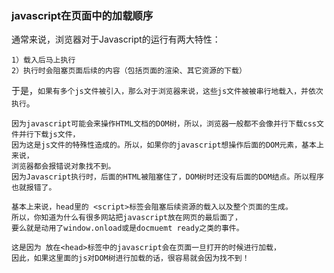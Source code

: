 ### javascript在页面中的加载顺序

通常来说，浏览器对于Javascript的运行有两大特性：

    1）载入后马上执行
    2）执行时会阻塞页面后续的内容（包括页面的渲染、其它资源的下载）

于是，`如果有多个js文件被引入，那么对于浏览器来说，这些js文件被被串行地载入，并依次执行`。

```
因为javascript可能会来操作HTML文档的DOM树，所以，浏览器一般都不会像并行下载css文件并行下载js文件，
因为这是js文件的特殊性造成的。所以，如果你的javascript想操作后面的DOM元素，基本上来说，
浏览器都会报错说对象找不到。
因为Javascript执行时，后面的HTML被阻塞住了，DOM树时还没有后面的DOM结点。所以程序也就报错了。
```

```
基本上来说，head里的 <script>标签会阻塞后续资源的载入以及整个页面的生成。
所以，你知道为什么有很多网站把javascript放在网页的最后面了，
要么就是动用了window.onload或是docmuemt ready之类的事件。

这是因为 放在<head>标签中的javascript会在页面一旦打开的时候进行加载，
因此，如果这里面的js对DOM树进行加载的话，很容易就会因为找不到！
```
